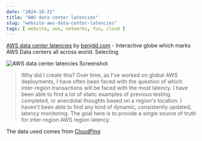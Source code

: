 ```yaml
---
date: "2024-10-22"
title: "AWS data center latencies"
slug: "website-aws-data-center-latencies"
tags: [ website, aws, networks, fun, cloud ]
---
```




[AWS data center latencies][1] by [benjdd.com][2] - Interactive globe which marks AWS Data centers all across world. Selecting

![AWS data center latencies Screenshot][3]

> Why did I create this? Over time, as I've worked on global AWS deployments, I have often been faced with the question of which inter-region transactions will be faced with the most latency. I have been able to find a lot of static examples of previous testing completed, or anecdotal thoughts based on a region's location. I haven't been able to find any kind of dynamic, consistently updated, latency monitoring. The goal here is to provide a single source of truth for inter-region AWS region latency.

The data used comes from [CloudPing][4]



   [1]: https://benjdd.com/aws/
   [2]: https://benjdd.com/
   [3]: /saves/2024/10/images/aws-data-center-latencies.png
   [4]: /saves/website-cloud-ping
